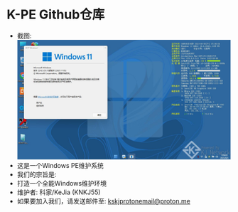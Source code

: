# K-PE Github仓库
* 截图:
![Alt text](/pe.jpg?raw=true "最新发行版R-v2.1截图")
* 这是一个Windows PE维护系统
* 我们的宗旨是:
* 打造一个全能Windows维护环境
* 维护者: 科家/KeJia (KNKJ55)
* 如果要加入我们，请发送邮件至: kskjprotonemail@proton.me
